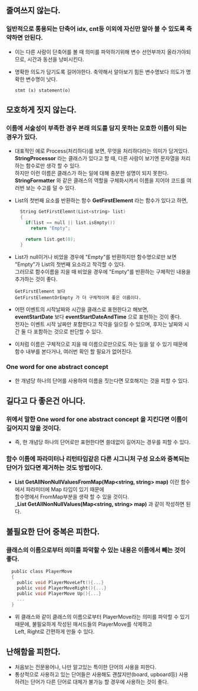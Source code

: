 줄여쓰지 않는다.
-----

### 일반적으로 통용되는 단축어 idx, cnt등 이외에 자신만 알아 볼 수 있도록 축약하면 안된다.
  + 이는 다른 사람이 단축어를 볼 때 의미를 파악하기위해 변수 선언부까지 올라가야되므로, 시간과 동선을 낭비시킨다.
  + 명확한 의도가 담기도록 길어야한다. 축약해서 알아보기 힘든 변수명보다 의도가 명확한 변수명이 낫다.
  
        stmt (x) statement(o)
        
모호하게 짓지 않는다.
-----

### 이름에 서술성이 부족한 경우 본래 의도를 담지 못하는 모호한 이름이 되는 경우가 있다.
  + 대표적인 예로 Process(처리하다)를 보면, 무엇을 처리하다라는 의미가 담겨있다.   
  __StringProcessor__ 라는 클래스가 있다고 할 때, 다른 사람이 보기엔 문자열을 처리하는 함수로만 생각 할 수 있다.   
  하지만 이런 이름은 클래스가 하는 일에 대해 충분한 설명이 되지 못한다.   
  __StringFormatter__ 와 같은 클래스의 역할을 구체화시켜서 이름을 지어야 코드를 여러번 보는 수고를 덜 수 있다.
  
  + List의 첫번째 요소를 반환하는 함수 __GetFirstElement__ 라는 함수가 있다고 하면,  
      ```c
        String GetFirstElemnt(List<string> list)
        {
          if(list == null || list.isEmpty())
            return "Empty";
            
          return list.get(0);
        }
      ```
  + List가 null이거나 비었을 경우에 "Empty"를 반환하지만 함수명으로만 보면 "Empty"가 List의 첫번째 요소라고 착각할 수 있다.   
  그러므로 함수이름을 지을 때 비었을 경우에 "Empty"를 반환하는 구체적인 내용을 추가하는 것이 좋다.
  
        GetFirstElement 보다
        GetFirstElementOrEmpty 가 더 구체적이며 좋은 이름이다.
        
  + 어떤 이벤트의 시작날짜와 시간을 클래스로 표현한다고 해보면,   
  __eventStartDate__ 보다 __eventStartDateAndTime__ 으로 표현하는 것이 좋다.   
  전자는 이벤트 시작 날짜만 포함한다고 착각을 일으킬 수 있으며, 후자는 날짜와 시간 둘 다 포함하는 것으로 판단할 수 있다.   
  
  + 이처럼 이름은 구체적으로 지을 때 이름으로만으로도 하는 일을 알 수 있기 때문에 함수 내부를 본다거나, 여러번 확인 할 필요가 없어진다.
  
### One word for one abstract concept
  + 한 개념당 하나의 단어를 사용하여 이름을 짓는다면 모호해지는 것을 피할 수 있다.
  
길다고 다 좋은건 아니다.
-----
### 위에서 말한 __One word for one abstract concept__ 을 지킨다면 이름이 길어지지 않을 것이다.   
  + 즉, 한 개념당 하나의 단어로만 표현한다면 쓸데없이 길어지는 경우를 피할 수 있다.
  
### 함수 이름에 파라미터나 리턴타입같은 다른 시그니처 구성 요소와 중복되는 단어가 있다면 제거하는 것도 방법이다.
  + __List<string> GetAllNonNullValuesFromMap(Map<string, string> map)__ 이란 함수에서 파라미터에 Map 타입이 있기 때문에   
  함수명에서 FromMap부분을 생략 할 수 있을 것이다.   
  ___List<string> GetAllNonNullValues(Map<string, string> map)__ 과 같이 작성하면 된다.
  
불필요한 단어 중복은 피한다.
-----
### 클래스의 이름으로부터 의미를 파악할 수 있는 내용은 이름에서 빼는 것이 좋다.
  ```c
    public class PlayerMove
    {
      public void PlayerMoveLeft(){...}
      public void PlayerMoveRight(){...}
      public void PlayerMove Up(){...}
      ...
    }
  ```
+ 위 클래스와 같이 클래스의 이름으로부터 PlayerMove라는 의미를 파악할 수 있기 때문에, 불필요하게 작성된 매서드들의 PlayerMove를 삭제하고   
Left, Right로 간편하게 만들 수 있다.

난해함을 피한다.
-----
+ 처음보는 전문용어나, 나만 알고있는 특이한 단어의 사용을 피한다.
+ 통상적으로 사용하고 있는 단어들은 사용해도 괜찮지만(board, upboard등) 사용하려는 단어가 다른 단어로 대체가 불가능 할 경우에 사용하는 것이 좋다.
